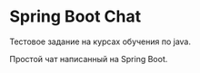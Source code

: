 # Spring Boot Chat
Тестовое задание на курсах обучения по java. 

Простой чат написанный на Spring Boot.

